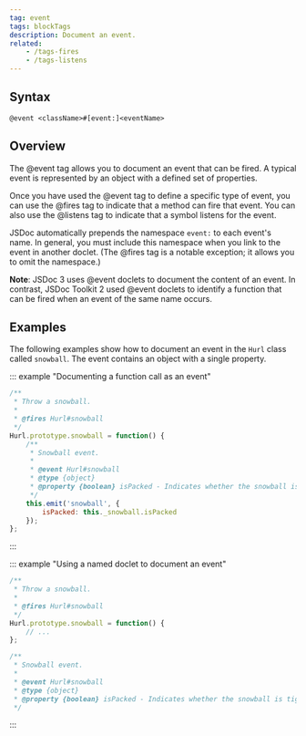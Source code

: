 ```yaml
---
tag: event
tags: blockTags
description: Document an event.
related:
    - /tags-fires
    - /tags-listens
---
```


## Syntax

`@event <className>#[event:]<eventName>`


## Overview

The @event tag allows you to document an event that can be fired. A typical event is represented by
an object with a defined set of properties.

Once you have used the @event tag to define a specific type of event, you can use the @fires tag to
indicate that a method can fire that event. You can also use the @listens tag to indicate that a
symbol listens for the event.

JSDoc automatically prepends the namespace `event:` to each event's name. In general, you must
include this namespace when you link to the event in another doclet. (The @fires tag is a notable
exception; it allows you to omit the namespace.)

**Note**: JSDoc 3 uses @event doclets to document the content of an event. In contrast, JSDoc
Toolkit 2 used @event doclets to identify a function that can be fired when an event of the same
name occurs.


## Examples

The following examples show how to document an event in the `Hurl` class called `snowball`. The
event contains an object with a single property.

::: example "Documenting a function call as an event"

```js
/**
 * Throw a snowball.
 *
 * @fires Hurl#snowball
 */
Hurl.prototype.snowball = function() {
    /**
     * Snowball event.
     *
     * @event Hurl#snowball
     * @type {object}
     * @property {boolean} isPacked - Indicates whether the snowball is tightly packed.
     */
    this.emit('snowball', {
        isPacked: this._snowball.isPacked
    });
};
```
:::

::: example "Using a named doclet to document an event"

```js
/**
 * Throw a snowball.
 *
 * @fires Hurl#snowball
 */
Hurl.prototype.snowball = function() {
    // ...
};

/**
 * Snowball event.
 *
 * @event Hurl#snowball
 * @type {object}
 * @property {boolean} isPacked - Indicates whether the snowball is tightly packed.
 */
```
:::
